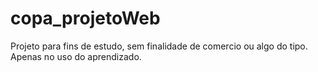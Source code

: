 # copa_projetoWeb
Projeto para fins de estudo, sem finalidade de comercio ou algo do tipo. Apenas no uso do aprendizado.
